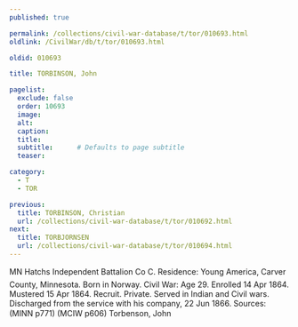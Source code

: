 ```yaml
---
published: true

permalink: /collections/civil-war-database/t/tor/010693.html
oldlink: /CivilWar/db/t/tor/010693.html

oldid: 010693

title: TORBINSON, John

pagelist:
  exclude: false
  order: 10693
  image: 
  alt:
  caption:
  title:
  subtitle:      # Defaults to page subtitle
  teaser:

category: 
  - T 
  - TOR

previous:
  title: TORBINSON, Christian
  url: /collections/civil-war-database/t/tor/010692.html  
next:
  title: TORBJORNSEN
  url: /collections/civil-war-database/t/tor/010694.html   
---
```

MN Hatch&#146;s Independent Battalion Co C. Residence: Young America, Carver County, Minnesota. Born in Norway. Civil War: Age 29. Enrolled 14 Apr 1864. Mustered 15 Apr 1864. Recruit. Private. Served in Indian and Civil wars. Discharged from the service with his company, 22 Jun 1866. Sources: (MINN p771) (MCIW p606) &#147;Torbenson, John&#148;